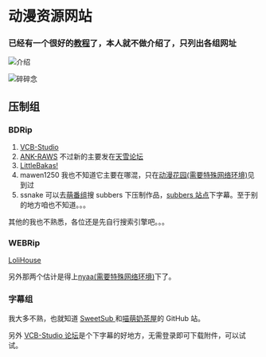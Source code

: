 # 动漫资源网站

### 已经有一个很好的[教程](https://bangumi.tv/group/topic/354181#post_1548002)了，本人就不做介绍了，只列出各组网址

![介绍](https://i.loli.net/2020/01/12/AnBUsxzyKFO8d5N.jpg)

![碎碎念](https://i.loli.net/2020/01/12/Hf7hZoqGOc3C1PN.jpg)

## 压制组

### BDRip

1. [VCB-Studio](https://vcb-s.com)
2. [ANK-RAWS](https://www.mahou-shoujo.moe) 不过新的主要发在[天雪论坛](http://bbs.skyeysnow.com/)
3. [LittleBakas!](https://www.mahou-shoujo.moe/category/littlebakas)
4. mawen1250 我也不知道它主要在哪混，只在[动漫花园(需要特殊网络环境)](https://share.dmhy.org/topics/list/user_id/262947)见到过
5. ssnake 可以去[萌番组](https://bangumi.moe/)搜 subbers 下压制作品，[subbers 站点](https://subbers.org/sub.html)下字幕。至于别的地方咱也不知道。。。

其他的我也不熟悉，各位还是先自行搜索引擎吧。。。

### WEBRip

[LoliHouse](https://lolihouse.cafe)

另外那两个估计是得上[nyaa(需要特殊网络环境)](https://nyaa.si)下了。

### 字幕组

我大多不熟，也就知道 [SweetSub ](https://github.com/tastysugar/SweetSub)和[喵萌奶茶屋](https://github.com/Nekomoekissaten-SUB/Nekomoekissaten-MIR-Subs)的 GitHub 站。

另外 [VCB-Studio 论坛](https://bbs.vcb-s.com)是个下字幕的好地方，无需登录即可下载附件，可以试试。



